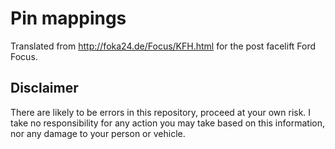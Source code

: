 # Pin mappings

Translated from http://foka24.de/Focus/KFH.html for the post facelift Ford Focus.

## Disclaimer 
There are likely to be errors in this repository, proceed at your own risk. I take no responsibility for any action you may take based on this information, nor any damage to your person or vehicle. 
